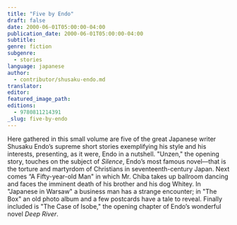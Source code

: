 ```yaml
---
title: "Five by Endo"
draft: false
date: 2000-06-01T05:00:00-04:00
publication_date: 2000-06-01T05:00:00-04:00
subtitle:
genre: fiction
subgenre:
  - stories
language: japanese
author:
  - contributor/shusaku-endo.md
translator:
editor:
featured_image_path:
editions:
  - 9780811214391
_slug: five-by-endo
---
```


Here gathered in this small volume are five of the great Japanese writer Shusaku Endo’s supreme short stories exemplifying his style and his interests, presenting, as it were, Endo in a nutshell. "Unzen," the opening story, touches on the subject of _Silence_, Endo’s most famous novel––that is the torture and martyrdom of Christians in seventeenth-century Japan. Next comes “A Fifty-year-old Man" in which Mr. Chiba takes up ballroom dancing and faces the imminent death of his brother and his dog Whitey. In "Japanese in Warsaw" a business man has a strange encounter; in "The Box" an old photo album and a few postcards have a tale to reveal. Finally included is "The Case of Isobe," the opening chapter of Endo’s wonderful novel _Deep River_.

